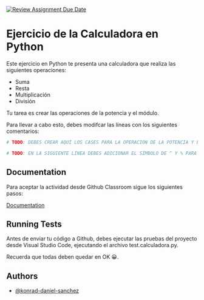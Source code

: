 [![Review Assignment Due Date](https://classroom.github.com/assets/deadline-readme-button-22041afd0340ce965d47ae6ef1cefeee28c7c493a6346c4f15d667ab976d596c.svg)](https://classroom.github.com/a/paA1Wp-n)

# Ejercicio de la Calculadora en Python

Este ejercicio en Python te presenta una calculadora que realiza las siguientes operaciones:

* Suma
* Resta
* Multiplicación
* División

Tu tarea es crear las operaciones de la potencia y el módulo.

Para llevar a cabo esto, debes modifcar las líneas con los siguientes comentarios:

```bash
# TODO: DEBES CREAR AQUÍ LOS CASES PARA LA OPERACIÓN DE LA POTENCIA Y EL MÓDULO, COMPROBANDO LOS SÍMBOLOS ^ Y %.
```

```bash
# TODO: EN LA SIGUIENTE LÍNEA DEBES ADICIONAR EL SÍMBOLO DE ^ Y % PARA QUE LE APAREZCA AL USUARIO.
```
## Documentation

Para aceptar la actividad desde Github Classroom sigue los siguientes pasos:

[Documentation](https://github.com/konrad-daniel-sanchez/tutoriales/blob/main/README_Github_classroom_assignment.md)
## Running Tests

Antes de enviar tu código a Github, debes ejecutar las pruebas del proyecto desde Visual Studio Code, ejecutando el archivo test.calculadora.py.

Recuerda que todas deben quedar en OK 😀.

## Authors

- [@konrad-daniel-sanchez](https://github.com/konrad-daniel-sanchez)
